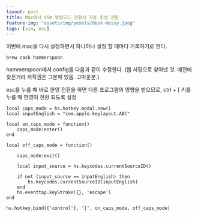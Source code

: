 ```yaml
---
layout: post
title: Mac에서 Vim 명령모드 전환시 자동 한영 전환
feature-img: "assets/img/pexels/desk-messy.jpeg"
tags: [vim, esc]
---
```


이번에 mac을 다시 설정하면서 하나하나 설정 할 때마다 기록하기로 한다.


```
brew cask hammerspoon
```

hammerspoon에서 config를 다음과 같이 수정한다.
(웹 서핑으로 찾아낸 것. 예전에 찾은거라 저작권은 그분께 있음. 고마운분.)

esc를 누를 때 바로 한영 전환을 하면 다른 프로그램의 영향을 받으므로,
ctrl + [ 키를 누를 때 한영이 전환 되도록 설정

```
local caps_mode = hs.hotkey.modal.new()
local inputEnglish = "com.apple.keylayout.ABC"

local on_caps_mode = function()
    caps_mode:enter()
end

local off_caps_mode = function()

    caps_mode:exit()

    local input_source = hs.keycodes.currentSourceID()

    if not (input_source == inputEnglish) then
        hs.keycodes.currentSourceID(inputEnglish)
    end
    hs.eventtap.keyStroke({}, 'escape')
end

hs.hotkey.bind({'control'}, '[', on_caps_mode, off_caps_mode)
```